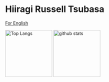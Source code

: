 # Hiiragi Russell Tsubasa

[For English](https://github.com/Hiiragi283/hiiragi283/blob/main/README.md)

<p align="left">
  <img alt="Top Langs" height="150px" src="https://github-readme-stats.vercel.app/api/top-langs/?username=Hiiragi283&layout=compact&show_icons=true&theme=tokyonight" />
  <img alt="github stats" height="150px" src="https://github-readme-stats.vercel.app/api?username=Hiiragi283&show_icons=true&theme=tokyonight" />
</p>
